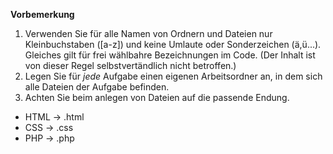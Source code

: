 **Vorbemerkung**


1. Verwenden Sie für alle Namen von Ordnern und Dateien nur Kleinbuchstaben ([a-z]) und keine Umlaute oder Sonderzeichen (ä,ü...). Gleiches gilt für frei wählbahre Bezeichnungen im Code. (Der Inhalt ist von dieser Regel selbstvertändlich nicht betroffen.)
2. Legen Sie für *jede* Aufgabe einen eigenen Arbeitsordner an, in dem sich alle
Dateien der Aufgabe befinden.
3. Achten Sie beim anlegen von Dateien auf die passende Endung.
* HTML → .html
* CSS → .css
* PHP → .php

